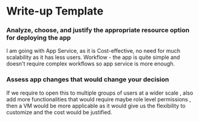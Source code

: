 # Write-up Template

### Analyze, choose, and justify the appropriate resource option for deploying the app

I am going with App Service, as it is Cost-effective, no need for much scalability as it has less users. Workflow - the app is quite simple and doesn't require complex workflows so app service is more enough.

### Assess app changes that would change your decision

If we require to open this to multiple groups of users at a wider scale , also add more functionalities that would require maybe role level permissions , then a VM would be more applicable as it would give us the flexibility to customize and the cost would be justified.

